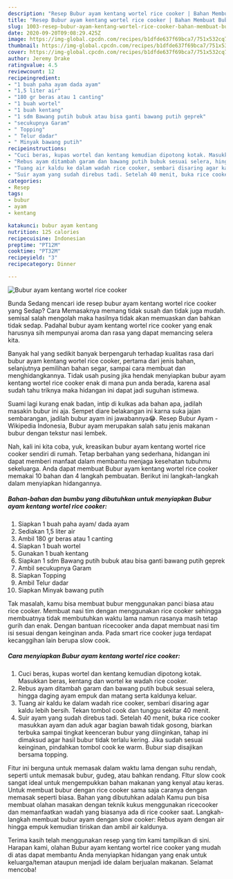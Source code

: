 ```yaml
---
description: "Resep Bubur ayam kentang wortel rice cooker | Bahan Membuat Bubur ayam kentang wortel rice cooker Yang Menggugah Selera"
title: "Resep Bubur ayam kentang wortel rice cooker | Bahan Membuat Bubur ayam kentang wortel rice cooker Yang Menggugah Selera"
slug: 1003-resep-bubur-ayam-kentang-wortel-rice-cooker-bahan-membuat-bubur-ayam-kentang-wortel-rice-cooker-yang-menggugah-selera
date: 2020-09-20T09:08:29.425Z
image: https://img-global.cpcdn.com/recipes/b1dfde637f69bca7/751x532cq70/bubur-ayam-kentang-wortel-rice-cooker-foto-resep-utama.jpg
thumbnail: https://img-global.cpcdn.com/recipes/b1dfde637f69bca7/751x532cq70/bubur-ayam-kentang-wortel-rice-cooker-foto-resep-utama.jpg
cover: https://img-global.cpcdn.com/recipes/b1dfde637f69bca7/751x532cq70/bubur-ayam-kentang-wortel-rice-cooker-foto-resep-utama.jpg
author: Jeremy Drake
ratingvalue: 4.5
reviewcount: 12
recipeingredient:
- "1 buah paha ayam dada ayam"
- "1,5 liter air"
- "180 gr beras atau 1 canting"
- "1 buah wortel"
- "1 buah kentang"
- "1 sdm Bawang putih bubuk atau bisa ganti bawang putih geprek"
- "secukupnya Garam"
- " Topping"
- " Telur dadar"
- " Minyak bawang putih"
recipeinstructions:
- "Cuci beras, kupas wortel dan kentang kemudian dipotong kotak. Masukkan beras, kentang dan wortel ke wadah rice cooker."
- "Rebus ayam ditambah garam dan bawang putih bubuk sesuai selera, hingga daging ayam empuk dan matang serta kaldunya keluar."
- "Tuang air kaldu ke dalam wadah rice cooker, sembari disaring agar kaldu lebih bersih. Tekan tombol cook dan tunggu sekitar 40 menit."
- "Suir ayam yang sudah direbus tadi. Setelah 40 menit, buka rice cooker masukkan ayam dan aduk agar bagian bawah tidak gosong, biarkan terbuka sampai tingkat keenceran bubur yang diinginkan, tahap ini dimaksud agar hasil bubur tidak terlalu kering. Jika sudah sesuai keinginan, pindahkan tombol cook ke warm. Bubur siap disajikan bersama topping."
categories:
- Resep
tags:
- bubur
- ayam
- kentang

katakunci: bubur ayam kentang 
nutrition: 125 calories
recipecuisine: Indonesian
preptime: "PT12M"
cooktime: "PT32M"
recipeyield: "3"
recipecategory: Dinner

---
```



![Bubur ayam kentang wortel rice cooker](https://img-global.cpcdn.com/recipes/b1dfde637f69bca7/751x532cq70/bubur-ayam-kentang-wortel-rice-cooker-foto-resep-utama.jpg)

Bunda Sedang mencari ide resep bubur ayam kentang wortel rice cooker yang Sedap? Cara Memasaknya memang tidak susah dan tidak juga mudah. semisal salah mengolah maka hasilnya tidak akan memuaskan dan bahkan tidak sedap. Padahal bubur ayam kentang wortel rice cooker yang enak harusnya sih mempunyai aroma dan rasa yang dapat memancing selera kita.

Banyak hal yang sedikit banyak berpengaruh terhadap kualitas rasa dari bubur ayam kentang wortel rice cooker, pertama dari jenis bahan, selanjutnya pemilihan bahan segar, sampai cara membuat dan menghidangkannya. Tidak usah pusing jika hendak menyiapkan bubur ayam kentang wortel rice cooker enak di mana pun anda berada, karena asal sudah tahu triknya maka hidangan ini dapat jadi suguhan istimewa.

Suami lagi kurang enak badan, intip di kulkas ada bahan apa, jadilah masakin bubur ini aja. Sempet diare belakangan ini karna suka jajan sembarangan, jadilah bubur ayam ini jawabannya😂. Resep Bubur Ayam - Wikipedia Indonesia, Bubur ayam merupakan salah satu jenis makanan bubur dengan tekstur nasi lembek.


Nah, kali ini kita coba, yuk, kreasikan bubur ayam kentang wortel rice cooker sendiri di rumah. Tetap berbahan yang sederhana, hidangan ini dapat memberi manfaat dalam membantu menjaga kesehatan tubuhmu sekeluarga. Anda dapat membuat Bubur ayam kentang wortel rice cooker memakai 10 bahan dan 4 langkah pembuatan. Berikut ini langkah-langkah dalam menyiapkan hidangannya.

<!--inarticleads1-->

##### Bahan-bahan dan bumbu yang dibutuhkan untuk menyiapkan Bubur ayam kentang wortel rice cooker:

1. Siapkan 1 buah paha ayam/ dada ayam
1. Sediakan 1,5 liter air
1. Ambil 180 gr beras atau 1 canting
1. Siapkan 1 buah wortel
1. Gunakan 1 buah kentang
1. Siapkan 1 sdm Bawang putih bubuk atau bisa ganti bawang putih geprek
1. Ambil secukupnya Garam
1. Siapkan  Topping
1. Ambil  Telur dadar
1. Siapkan  Minyak bawang putih


Tak masalah, kamu bisa membuat bubur menggunakan panci biasa atau rice cooker. Membuat nasi tim dengan menggunakan rice cooker sehingga membuatnya tidak membutuhkan waktu lama namun rasanya masih tetap gurih dan enak. Dengan bantuan ricecooker anda dapat membuat nasi tim isi sesuai dengan keinginan anda. Pada smart rice cooker juga terdapat kecanggihan lain berupa slow cook. 

<!--inarticleads2-->

##### Cara menyiapkan Bubur ayam kentang wortel rice cooker:

1. Cuci beras, kupas wortel dan kentang kemudian dipotong kotak. Masukkan beras, kentang dan wortel ke wadah rice cooker.
1. Rebus ayam ditambah garam dan bawang putih bubuk sesuai selera, hingga daging ayam empuk dan matang serta kaldunya keluar.
1. Tuang air kaldu ke dalam wadah rice cooker, sembari disaring agar kaldu lebih bersih. Tekan tombol cook dan tunggu sekitar 40 menit.
1. Suir ayam yang sudah direbus tadi. Setelah 40 menit, buka rice cooker masukkan ayam dan aduk agar bagian bawah tidak gosong, biarkan terbuka sampai tingkat keenceran bubur yang diinginkan, tahap ini dimaksud agar hasil bubur tidak terlalu kering. Jika sudah sesuai keinginan, pindahkan tombol cook ke warm. Bubur siap disajikan bersama topping.


Fitur ini berguna untuk memasak dalam waktu lama dengan suhu rendah, seperti untuk memasak bubur, gudeg, atau bahkan rendang. FItur slow cook sangat ideal untuk mengempukkan bahan makanan yang kenyal atau keras. Untuk membuat bubur dengan rice cooker sama saja caranya dengan memasak seperti biasa. Bahan yang dibutuhkan adalah Kamu pun bisa membuat olahan masakan dengan teknik kukus menggunakan ricecooker dan memanfaatkan wadah yang biasanya ada di rice cooker saat. Langkah-langkah membuat bubur ayam dengan slow cooker: Rebus ayam dengan air hingga empuk kemudian tiriskan dan ambil air kaldunya. 

Terima kasih telah menggunakan resep yang tim kami tampilkan di sini. Harapan kami, olahan Bubur ayam kentang wortel rice cooker yang mudah di atas dapat membantu Anda menyiapkan hidangan yang enak untuk keluarga/teman ataupun menjadi ide dalam berjualan makanan. Selamat mencoba!
